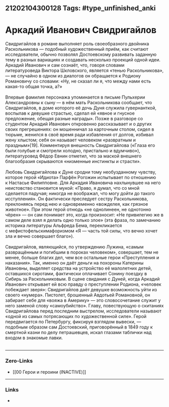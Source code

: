 21202104300128
Tags: #type_unfinished_anki
---
# Аркадий Иванович Свидригайлов

Свидригайлов в романе выполняет роль своеобразного двойника Раскольникова — подобный художественный приём, как считают исследователи, обычно позволял Достоевскому развивать заданную тему в разных вариациях и создавать несколько проекций одной идеи. Аркадий Иванович и сам сознаёт, что, говоря словами литературоведа Виктора Шкловского, является «тенью Раскольникова», — не случайно в одном из диалогов он обращается к Родиону Романовичу со словами: «Ну, не сказал ли я, что между нами есть какая-то общая точка, а?»<br><br>Впервые фамилия персонажа упоминается в письме Пульхерии Александровны к сыну — в нём мать Раскольникова сообщает, что Свидригайлов, в доме которого её дочь Дуня служила гувернанткой, воспылав к девушке страстью, сделал ей «явное и гнусное предложение, обещая разные награды». Позже в разговоре со студентом Аркадий Иванович откровенно рассказывает и о других своих прегрешениях: он мошенничал за карточным столом, сидел в тюрьме, женился в своё время ради избавления от долгов, избивал жену хлыстом; себя он называет человеком «развратным и праздным»[19]. Комментируя внешность Свидригайлова («Глаза его были голубые и смотрели холодно, пристально и вдумчиво»), литературовед Фёдор Евнин отметил, что за маской внешнего благообразия скрываются «низменные инстинкты и страсти».<br><br>Любовь Свидригайлова к Дуне сродни тому необузданному чувству, которое герой «Идиота» Парфён Рогожин испытывает по отношению к Настасье Филипповне. Для Аркадия Ивановича нахлынувшее на него неистовство становится мукой: «Право, я думал, что со мной сделается падучая; никогда не воображал, что могу дойти до такого исступления». Он фактически преследует сестру Раскольникова, преклоняясь перед нею и одновременно «вожделея, как грязное животное». При этом герой отнюдь «не однолинеен, не однотонно чёрен» — он сам понимает это, когда произносит: «Не привилегию же в самом деле взял я делать одно только злое» (эта фраза, по замечанию историка литературы Альфреда Бема, перекликается с мефистофельскимафоризмом «Я — часть той силы, что вечно хочет зла и вечно совершает благо»).<br><br>Свидригайлов, являющийся, по утверждению Лужина, «самым развращённым и погибшим в пороках человеком», совершает, тем не менее, больше благих дел, чем все остальные герои «Преступления и наказания». Так, именно он даёт деньги на похороны Катерины Ивановны, выделяет средства на устройство её малолетних детей, оставшихся сиротами, фактически оплачивает Сонину поездку в Сибирь за Раскольниковым. В сцене свидания с Дуней, когда Аркадий Иванович открывает ей всю правду о преступлении Родиона, «человек побеждает зверя»: Свидригайлов даёт девушке возможность уйти из своего «нумера». Пистолет, брошенный Авдотьей Романовной, он забирает себе для «вояжа в Америку» — это словосочетание служит у него заменой слову «самоубийство». Главу, повествующую о скитаниях Свидригайлова перед последним выстрелом, исследователи называют «одной из самых потрясающих по художественной силе». Герой передвигается по Петербургу, фиксируя взглядом вывески, — подобным образом сам Достоевский, приговорённый в 1849 году к смертной казни по делу петрашевцев, искал глазами таблички над входом в знакомые лавки.<br><br>

---
### Zero-Links
- [[00 Герои и героини (INACTIVE)]]
---
### Links
-